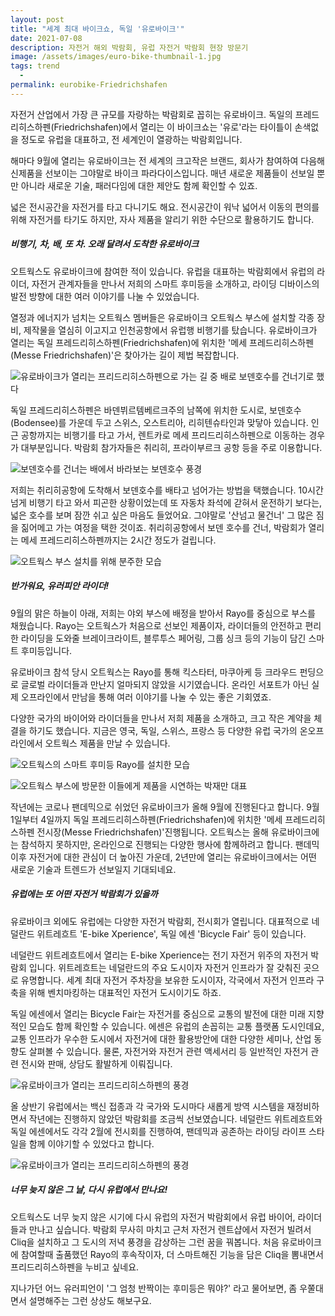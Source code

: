 ```yaml
---
layout: post
title: "세계 최대 바이크쇼, 독일 '유로바이크'"
date: 2021-07-08
description: 자전거 해외 박람회, 유럽 자전거 박람회 현장 방문기
image: /assets/images/euro-bike-thumbnail-1.jpg
tags: trend
  - 
permalink: eurobike-Friedrichshafen
---
```


자전거 산업에서 가장 큰 규모를 자랑하는 박람회로 꼽히는 유로바이크. 독일의 프레드리히스하펜(Friedrichshafen)에서 열리는 이 바이크쇼는 '유로'라는 타이틀이 손색없을 정도로 유럽을 대표하고, 전 세계인이 열광하는 박람회입니다.

해마다 9월에 열리는 유로바이크는 전 세계의 크고작은 브랜드, 회사가 참여하여 다음해 신제품을 선보이는 그야말로 바이크 파라다이스입니다. 매년 새로운 제품들이 선보일 뿐만 아니라 새로운 기술, 패러다임에 대한 제안도 함께 확인할 수 있죠. 

넓은 전시공간을 자전거를 타고 다니기도 해요. 전시공간이 워낙 넓어서 이동의 편의를 위해 자전거를 타기도 하지만, 자사 제품을 알리기 위한 수단으로 활용하기도 합니다. 

##### 비행기, 차, 배, 또 차. 오래 달려서 도착한 유로바이크

오트웍스도 유로바이크에 참여한 적이 있습니다. 유럽을 대표하는 박람회에서 유럽의 라이더, 자전거 관계자들을 만나서 저희의 스마트 후미등을 소개하고, 라이딩 디바이스의 발전 방향에 대한 여러 이야기를 나눌 수 있었습니다.

열정과 에너지가 넘치는 오트웍스 멤버들은 유로바이크 오트웍스 부스에 설치할 각종 장비, 제작물을 열심히 이고지고 인천공항에서 유럽행 비행기를 탔습니다. 유로바이크가 열리는  독일 프레드리히스하펜(Friedrichshafen)에 위치한 '메세 프레드리히스하펜(Messe Friedrichshafen)'은 찾아가는 길이 제법 복잡합니다.

![유로바이크가 열리는 프리드리히스하펜으로 가는 길 중 배로 보덴호수를 건너기로 했다](/assets/images/eurobike_1.jpg)


독일 프레드리히스하펜은 바덴뷔르템베르크주의 남쪽에 위치한 도시로, 보덴호수(Bodensee)를 가운데 두고 스위스, 오스트리아, 리히텐슈타인과 맞닿아 있습니다. 인근 공항까지는 비행기를 타고 가서, 렌트카로 메세 프리드리히스하펜으로 이동하는 경우가 대부분입니다. 박람회 참가자들은 취리히, 프라이부르크 공항 등을 주로 이용합니다.

![보덴호수를 건너는 배에서 바라보는 보덴호수 풍경](/assets/images/eurobike_2.jpg)

저희는 취리히공항에 도착해서 보덴호수를 배타고 넘어가는 방법을 택했습니다. 10시간 넘게 비행기 타고 와서 피곤한 상황이었는데 또 자동차 좌석에 갇혀서 운전하기 보다는, 넓은 호수를 보며 잠깐 쉬고 싶은 마음도 들었어요. 그야말로 '산넘고 물건너' 그 많은 짐을 짊어메고 가는 여정을 택한 것이죠. 취리히공항에서 보덴 호수를 건너, 박람회가 열리는 메세 프레드리히스하펜까지는 2시간 정도가 걸립니다.

![오트웍스 부스 설치를 위해 분주한 모습](/assets/images/eurobike_3.jpg)

##### 반가워요, 유러피안 라이더!

9월의 맑은 하늘이 아래, 저희는 야외 부스에 배정을 받아서 Rayo를 중심으로 부스를 채웠습니다. Rayo는 오트웍스가 처음으로 선보인 제품이자, 라이더들의 안전하고 편리한 라이딩을 도와줄 브레이크라이트, 블루투스 페어링, 그룹 싱크 등의 기능이 담긴 스마트 후미등입니다. 

유로바이크 참석 당시 오트웍스는 Rayo를 통해 킥스타터, 마쿠아케 등 크라우드 펀딩으로 글로벌 라이더들과 만난지 얼마되지 않았을 시기였습니다. 온라인 서포트가 아닌 실제 오프라인에서 만남을 통해 여러 이야기를 나눌 수 있는 좋은 기회였죠. 

다양한 국가의 바이어와 라이더들을 만나서 저희 제품을 소개하고, 크고 작은 계약을 체결을 하기도 했습니다. 지금은 영국, 독일, 스위스, 프랑스 등 다양한 유럽 국가의 온오프라인에서 오트웍스 제품을 만날 수 있습니다.

![오트웍스의 스마트 후미등 Rayo를 설치한 모습](/assets/images/eurobike_4.jpg)

![오트웍스 부스에 방문한 이들에게 제품을 시연하는 박재만 대표](/assets/images/eurobike_5.jpg)

작년에는 코로나 팬데믹으로 쉬었던 유로바이크가 올해 9월에 진행된다고 합니다. 9월 1일부터 4일까지 독일 프레드리히스하펜(Friedrichshafen)에 위치한 '메세 프레드리히스하펜 전시장(Messe Friedrichshafen)'진행됩니다. 오트웍스는 올해 유로바이크에는 참석하지 못하지만, 온라인으로 진행되는 다양한 행사에 함께하려고 합니다. 팬데믹 이후 자전거에 대한 관심이 더 높아진 가운데, 2년만에 열리는 유로바이크에서는 어떤 새로운 기술과 트렌드가 선보일지 기대되네요.

##### 유럽에는 또 어떤 자전거 박람회가 있을까

유로바이크 외에도 유럽에는 다양한 자전거 박람회, 전시회가 열립니다. 대표적으로 네덜란드 위트레흐트 'E-bike Xperience', 독일 에센 'Bicycle Fair' 등이 있습니다.

네덜란드 위트레흐트에서 열리는 E-bike Xperience는 전기 자전거 위주의 자전거 박람회 입니다. 위트레흐트는 네덜란드의 주요 도시이자 자전거 인프라가 잘 갖춰진 곳으로 유명합니다. 세계 최대 자전거 주차장을 보유한 도시이자, 각국에서 자전거 인프라 구축을 위해 벤치마킹하는 대표적인 자전거 도시이기도 하죠.

독일 에센에서 열리는 Bicycle Fair는 자전거를 중심으로 교통의 발전에 대한 미래 지향적인 모습도 함께 확인할 수 있습니다. 에센은 유럽의 손꼽히는 교통 플랫폼 도시인데요, 교통 인프라가 우수한 도시에서 자전거에 대한 활용방안에 대한 다양한 세미나, 산업 동향도 살펴볼 수 있습니다. 물론, 자전거와 자전거 관련 액세서리 등 일반적인 자전거 관련 전시와 판매, 상담도 활발하게 이뤄집니다.

![유로바이크가 열리는 프리드리히스하펜의 풍경](/assets/images/eurobike_6.jpg)

올 상반기 유럽에서는 백신 접종과 각 국가와 도시마다 새롭게 방역 시스템을 재정비하면서 작년에는 진행하지 않았던 박람회를 조금씩 선보였습니다. 네덜란드 위트레흐트와 독일 에센에서도 각각 2월에 전시회를 진행하여, 팬데믹과 공존하는 라이딩 라이프 스타일을 함께 이야기할 수 있었다고 합니다.

![유로바이크가 열리는 프리드리히스하펜의 풍경](/assets/images/eurobike_7.jpg)

##### 너무 늦지 않은 그 날, 다시 유럽에서 만나요!

오트웍스도 너무 늦지 않은 시기에 다시 유럽의 자전거 박람회에서 유럽 바이어, 라이더들과 만나고 싶습니다. 박람회 무사히 마치고 근처 자전거 렌트샵에서 자전거 빌려서 Cliq을 설치하고 그 도시의 저녁 풍경을 감상하는 그런 꿈을 꿔봅니다. 처음 유로바이크에 참여할때 출품했던 Rayo의 후속작이자, 더 스마트해진 기능을 담은 Cliq을 뽐내면서 프리드리히스하펜을 누비고 싶네요. 

지나가던 어느 유러피언이 '그 엄청 반짝이는 후미등은 뭐야?' 라고 물어보면, 좀 우쭐대면서 설명해주는 그런 상상도 해보구요.
